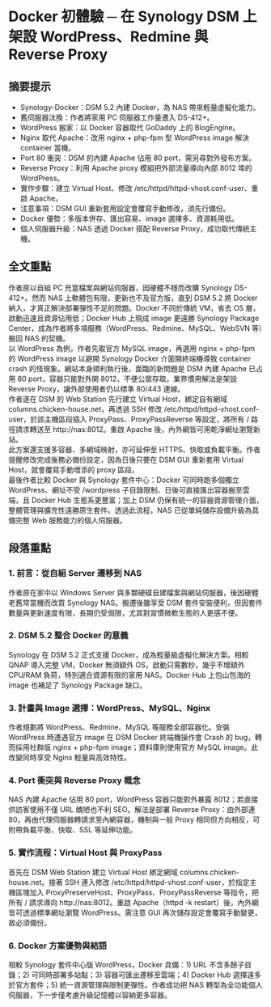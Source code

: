 # Docker 初體驗 ─ 在 Synology DSM 上架設 WordPress、Redmine 與 Reverse Proxy

## 摘要提示
- Synology-Docker：DSM 5.2 內建 Docker，為 NAS 帶來輕量虛擬化能力。
- 舊伺服器汰換：作者將家用 PC 伺服器工作量遷入 DS-412+。
- WordPress 搬家：以 Docker 容器取代 GoDaddy 上的 BlogEngine。
- Nginx 取代 Apache：改用 nginx + php-fpm 型 WordPress image 解決 container 當機。
- Port 80 衝突：DSM 的內建 Apache 佔用 80 port，需另尋對外發布方案。
- Reverse Proxy：利用 Apache proxy 模組把外部流量導向內部 8012 埠的 WordPress。
- 實作步驟：建立 Virtual Host、修改 /etc/httpd/httpd-vhost.conf-user、重啟 Apache。
- 注意事項：DSM GUI 重新套用設定會覆寫手動修改，須先行備份。
- Docker 優勢：多版本併存、匯出容易、image 選擇多、資源耗用低。
- 個人伺服器升級：NAS 透過 Docker 搭配 Reverse Proxy，成功取代傳統主機。

## 全文重點
作者原以自組 PC 充當檔案與網站伺服器，因硬體不穩而改購 Synology DS-412+。然而 NAS 上軟體包有限，更新也不及官方版，直到 DSM 5.2 將 Docker 納入，才真正解決部署彈性不足的問題。Docker 不同於傳統 VM，省去 OS 層，啟動迅速且資源佔用低；Docker Hub 上現成 image 更遠勝 Synology Package Center，成為作者將多項服務（WordPress、Redmine、MySQL、WebSVN 等）搬回 NAS 的契機。  
以 WordPress 為例，作者先取官方 MySQL image，再選用 nginx + php-fpm 的 WordPress image 以避開 Synology Docker 介面開終端機導致 container crash 的怪現象。網站本身順利執行後，面臨的新問題是 DSM 內建 Apache 已占用 80 port，容器只能對外開 8012，不便公眾存取。業界慣用解法是架設 Reverse Proxy，讓外部使用者仍以標準 80/443 連線。  
作者遂在 DSM 的 Web Station 先行建立 Virtual Host，綁定自有網域 columns.chicken-house.net，再透過 SSH 修改 /etc/httpd/httpd-vhost.conf-user，於該主機區段插入 ProxyPass、ProxyPassReverse 等設定，將所有 / 路徑請求轉送至 http://nas:8012。重啟 Apache 後，內外網皆可用乾淨網址瀏覽新站。  
此方案還支援多容器、多網域映射，亦可延伸至 HTTPS、快取或負載平衡。作者提醒修改完成後務必備份設定，因為日後只要在 DSM GUI 重新套用 Virtual Host，就會覆寫手動增添的 proxy 區段。  
最後作者比較 Docker 與 Synology 套件中心：Docker 可同時跑多個獨立 WordPress、網址不受 /wordpress 子目錄限制、日後可直接匯出容器搬至雲端，且 Docker Hub 生態系更豐富；加上 DSM 仍保有統一的容器資源管理介面，整體管理與擴充性遠勝原生套件。透過此流程，NAS 已從單純儲存設備升級為具備完整 Web 服務能力的個人伺服器。

## 段落重點
### 1. 前言：從自組 Server 遷移到 NAS
作者原在家中以 Windows Server 與多顆硬碟自建檔案與網站伺服器，後因硬體老舊常當機而改買 Synology NAS。搬遷後雖享受 DSM 套件安裝便利，但因套件數量與更新速度有限，長期仍受侷限，尤其對習慣微軟生態的人更感不便。

### 2. DSM 5.2 整合 Docker 的意義
Synology 在 DSM 5.2 正式支援 Docker，成為輕量級虛擬化解決方案。相較 QNAP 導入完整 VM，Docker 無須額外 OS，啟動只需數秒，幾乎不增額外 CPU/RAM 負荷，特別適合資源有限的家用 NAS。Docker Hub 上包山包海的 image 也補足了 Synology Package 缺口。

### 3. 計畫與 Image 選擇：WordPress、MySQL、Nginx
作者規劃將 WordPress、Redmine、MySQL 等服務全部容器化。安裝 WordPress 時遭遇官方 image 在 DSM Docker 終端機操作會 Crash 的 bug，轉而採用社群版 nginx + php-fpm image；資料庫則使用官方 MySQL image。此改變同時享受 Nginx 輕量與高效特性。

### 4. Port 衝突與 Reverse Proxy 概念
NAS 內建 Apache 佔用 80 port，WordPress 容器只能對外暴露 8012；若直接供訪客使用不僅 URL 醜陋也不利 SEO。解法是部署 Reverse Proxy：由外部連 80，再由代理伺服器轉請求至內網容器，機制與一般 Proxy 相同但方向相反，可附帶負載平衡、快取、SSL 等延伸功能。

### 5. 實作流程：Virtual Host 與 ProxyPass
首先在 DSM Web Station 建立 Virtual Host 綁定網域 columns.chicken-house.net。接著 SSH 連入修改 /etc/httpd/httpd-vhost.conf-user，於指定主機區塊加入 ProxyPreserveHost、ProxyPass、ProxyPassReverse 等指令，把所有 / 請求導向 http://nas:8012。重啟 Apache（httpd -k restart）後，內外網皆可透過標準網址瀏覽 WordPress。需注意 GUI 再次儲存設定會覆寫手動變更，故必須備份。

### 6. Docker 方案優勢與結語
相較 Synology 套件中心版 WordPress，Docker 具備：1) URL 不含多餘子目錄；2) 可同時部署多站點；3) 容器可匯出遷移至雲端；4) Docker Hub 選擇遠多於官方套件；5) 統一資源管理與限制更彈性。作者成功把 NAS 轉型為全功能個人伺服器，下一步僅考慮升級記憶體以容納更多容器。